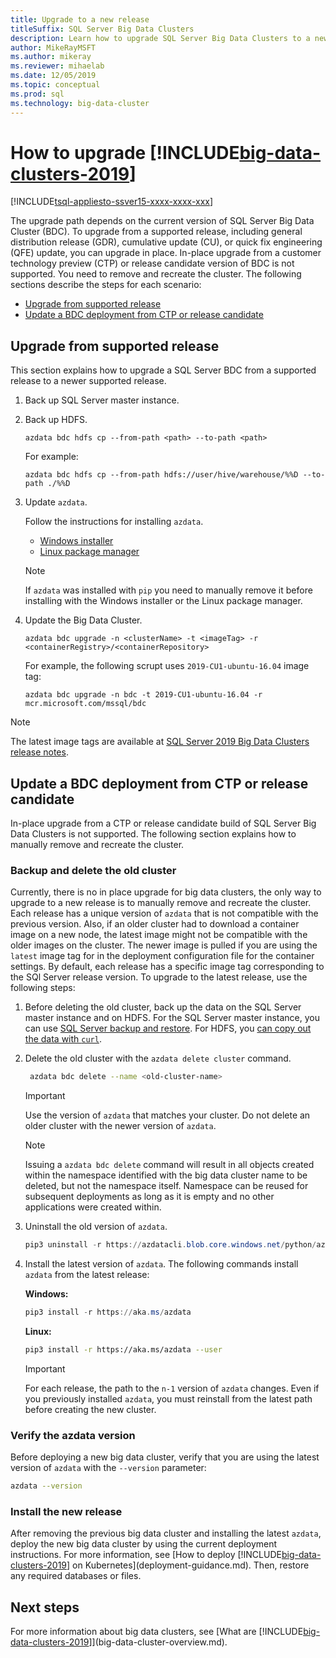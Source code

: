```yaml
---
title: Upgrade to a new release
titleSuffix: SQL Server Big Data Clusters
description: Learn how to upgrade SQL Server Big Data Clusters to a new release.
author: MikeRayMSFT 
ms.author: mikeray
ms.reviewer: mihaelab
ms.date: 12/05/2019
ms.topic: conceptual
ms.prod: sql
ms.technology: big-data-cluster
---
```


# How to upgrade [!INCLUDE[big-data-clusters-2019](../includes/ssbigdataclusters-ss-nover.md)]

[!INCLUDE[tsql-appliesto-ssver15-xxxx-xxxx-xxx](../includes/tsql-appliesto-ssver15-xxxx-xxxx-xxx.md)]

The upgrade path depends on the current version of SQL Server Big Data Cluster (BDC). To upgrade from a supported release, including general distribution release (GDR), cumulative update (CU), or quick fix engineering (QFE) update, you can upgrade in place. In-place upgrade from a customer technology preview (CTP) or release candidate version of BDC is not supported. You need to remove and recreate the cluster. The following sections describe the steps for each scenario:

- [Upgrade from supported release](#upgrade-from-supported-release)
- [Update a BDC deployment from CTP or release candidate](#update-a-bdc-deployment-from-ctp-or-release-candidate)

## Upgrade from supported release

This section explains how to upgrade a SQL Server BDC from a supported release to a newer supported release.

1. Back up SQL Server master instance.
2. Back up HDFS.

   ```
   azdata bdc hdfs cp --from-path <path> --to-path <path>
   ```
   
   For example: 

   ```
   azdata bdc hdfs cp --from-path hdfs://user/hive/warehouse/%%D --to-path ./%%D
   ```

3. Update `azdata`.

   Follow the instructions for installing `azdata`. 
   - [Windows installer](/deploy-install-azdata-installer.md#install-azdata-with-the-microsoft-windows-installer)
   - [Linux package manager](deploy-install-azdata-linux-package.md)

   >[!NOTE]
   >If `azdata` was installed with `pip` you need to manually remove it before installing with the Windows installer or the Linux package manager.

1. Update the Big Data Cluster.

   ```
   azdata bdc upgrade -n <clusterName> -t <imageTag> -r <containerRegistry>/<containerRepository>
   ```

   For example, the following scrupt uses `2019-CU1-ubuntu-16.04` image tag:

   ```
   azdata bdc upgrade -n bdc -t 2019-CU1-ubuntu-16.04 -r mcr.microsoft.com/mssql/bdc
   ```

>[!NOTE]
>The latest image tags are available at [SQL Server 2019 Big Data Clusters release notes](release-notes-big-data-cluster.md).

## Update a BDC deployment from CTP or release candidate

In-place upgrade from a CTP or release candidate build of SQL Server Big Data Clusters is not supported. The following section explains how to manually remove and recreate the cluster.

### Backup and delete the old cluster

Currently, there is no in place upgrade for big data clusters, the only way to upgrade to a new release is to manually remove and recreate the cluster. Each release has a unique version of `azdata` that is not compatible with the previous version. Also, if an older cluster had to download a container image on a new node, the latest image might not be compatible with the older images on the cluster. The newer image is pulled if you are using the `latest` image tag for in the deployment configuration file for the container settings. By default, each release has a specific image tag corresponding to the SQl Server release version. To upgrade to the latest release, use the following steps:

1. Before deleting the old cluster, back up the data on the SQL Server master instance and on HDFS. For the SQL Server master instance, you can use [SQL Server backup and restore](data-ingestion-restore-database.md). For HDFS, you [can copy out the data with `curl`](data-ingestion-curl.md).

1. Delete the old cluster with the `azdata delete cluster` command.

   ```bash
    azdata bdc delete --name <old-cluster-name>
   ```

   > [!Important]
   > Use the version of `azdata` that matches your cluster. Do not delete an older cluster with the newer version of `azdata`.

   > [!Note]
   > Issuing a `azdata bdc delete` command will result in all objects created within the namespace identified with the big data cluster name to be deleted, but not the namespace itself. Namespace can be reused for subsequent deployments as long as it is empty and no other applications were created within.

1. Uninstall the old version of `azdata`.

   ```powershell
   pip3 uninstall -r https://azdatacli.blob.core.windows.net/python/azdata/2019-rc1/requirements.txt
   ```

1. Install the latest version of `azdata`. The following commands install `azdata` from the latest release:

   **Windows:**

   ```powershell
   pip3 install -r https://aka.ms/azdata
   ```

   **Linux:**

   ```bash
   pip3 install -r https://aka.ms/azdata --user
   ```

   > [!IMPORTANT]
   > For each release, the path to the `n-1` version of `azdata` changes. Even if you previously installed `azdata`, you must reinstall from the latest path before creating the new cluster.

### <a id="azdataversion"></a> Verify the azdata version

Before deploying a new big data cluster, verify that you are using the latest version of `azdata` with the `--version` parameter:

```bash
azdata --version
```

### Install the new release

After removing the previous big data cluster and installing the latest `azdata`, deploy the new big data cluster by using the current deployment instructions. For more information, see [How to deploy [!INCLUDE[big-data-clusters-2019](../includes/ssbigdataclusters-ss-nover.md)] on Kubernetes](deployment-guidance.md). Then, restore any required databases or files.

## Next steps

For more information about big data clusters, see [What are [!INCLUDE[big-data-clusters-2019](../includes/ssbigdataclusters-ss-nover.md)]](big-data-cluster-overview.md).
